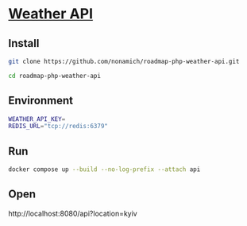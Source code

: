 # [Weather API](https://roadmap.sh/projects/weather-api-wrapper-service)

## Install

```bash
git clone https://github.com/nonamich/roadmap-php-weather-api.git
```

```bash
cd roadmap-php-weather-api
```

## Environment

```bash
WEATHER_API_KEY=
REDIS_URL="tcp://redis:6379"
```

## Run

```bash
docker compose up --build --no-log-prefix --attach api
```

## Open

http://localhost:8080/api?location=kyiv
